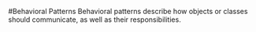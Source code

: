 #Behavioral Patterns
Behavioral patterns describe how objects or classes should communicate, as well as their responsibilities.